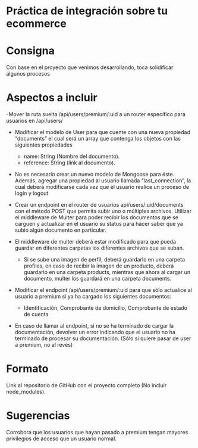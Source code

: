 # Práctica de integración sobre tu ecommerce

# Consigna
Con base en el proyecto que venimos desarrollando, toca solidificar algunos procesos

# Aspectos a incluir
-Mover la ruta suelta /api/users/premium/:uid a un router específico para usuarios en /api/users/

- Modificar el modelo de User para que cuente con una nueva propiedad “documents” el cual será un array que contenga los objetos con las siguientes propiedades
  - name: String (Nombre del documento).
  - reference: String (link al documento).

- No es necesario crear un nuevo modelo de Mongoose para éste.
Además, agregar una propiedad al usuario llamada “last_connection”, la cual deberá modificarse cada vez que el usuario realice un proceso de login y logout

- Crear un endpoint en el router de usuarios api/users/:uid/documents con el método POST que permita subir uno o múltiples archivos. Utilizar el middleware de Multer para poder recibir los documentos que se carguen y actualizar en el usuario su status para hacer saber que ya subió algún documento en particular.

- El middleware de multer deberá estar modificado para que pueda guardar en diferentes carpetas los diferentes archivos que se suban.
  - Si se sube una imagen de perfil, deberá guardarlo en una carpeta profiles, en caso de recibir la imagen de un producto, deberá guardarlo en una carpeta products, mientras que ahora al cargar un documento, multer los guardará en una carpeta documents.

- Modificar el endpoint /api/users/premium/:uid   para que sólo actualice al usuario a premium si ya ha cargado los siguientes documentos:
  - Identificación, Comprobante de domicilio, Comprobante de estado de cuenta

- En caso de llamar al endpoint, si no se ha terminado de cargar la documentación, devolver un error indicando que el usuario no ha terminado de procesar su documentación.
(Sólo si quiere pasar de user a premium, no al revés)

# Formato
Link al repositorio de GitHub con el proyecto completo (No incluir node_modules).

# Sugerencias
Corrobora que los usuarios que hayan pasado a premium tengan mayores privilegios de acceso que un usuario normal.
